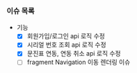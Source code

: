 ### 이슈 목록
- 기능
  - [x] 회원가입/로그인 api 로직 수정
  - [x] 시리얼 번호 조회 api 로직 수정 
  - [x] 문진표 연동, 연동 취소 api 로직 수정
  - [ ] fragment Navigation 이동 렌더링 이슈